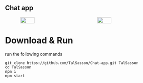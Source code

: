
## Chat app
<div style="display: flex; justify-content: space-around">
  <img src="https://i.ibb.co/YRmPSt9/chat-app2.png" width="30%"/>
  <img src="https://i.ibb.co/mX0P3tj/chat-app.png" width="30%"/>
</div>

# Download & Run
run the following commands
```
git clone https://github.com/TalSasson/Chat-app.git TalSasson
cd TalSasson
npm i
npm start
```


